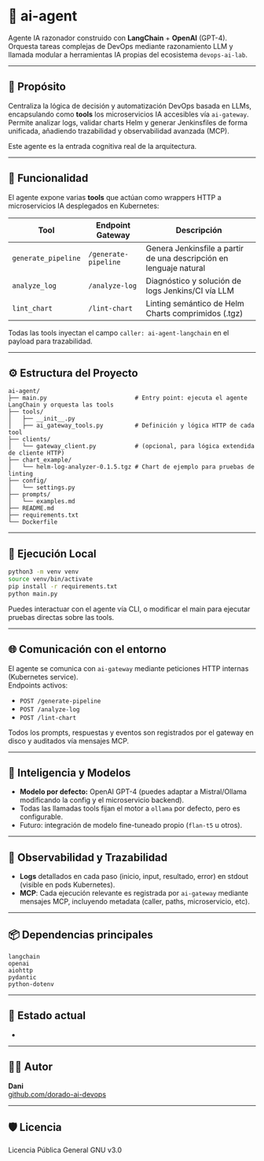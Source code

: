 # 🧠 ai-agent

Agente IA razonador construido con **LangChain** + **OpenAI** (GPT-4).\
Orquesta tareas complejas de DevOps mediante razonamiento LLM y llamada modular a herramientas IA propias del ecosistema `devops-ai-lab`.

---

## 🎯 Propósito

Centraliza la lógica de decisión y automatización DevOps basada en LLMs, encapsulando como **tools** los microservicios IA accesibles vía `ai-gateway`.\
Permite analizar logs, validar charts Helm y generar Jenkinsfiles de forma unificada, añadiendo trazabilidad y observabilidad avanzada (MCP).

Este agente es la entrada cognitiva real de la arquitectura.

---

## 🔧 Funcionalidad

El agente expone varias **tools** que actúan como wrappers HTTP a microservicios IA desplegados en Kubernetes:

| Tool                | Endpoint Gateway     | Descripción                                                        |
| ------------------- | -------------------- | ------------------------------------------------------------------ |
| `generate_pipeline` | `/generate-pipeline` | Genera Jenkinsfile a partir de una descripción en lenguaje natural |
| `analyze_log`       | `/analyze-log`       | Diagnóstico y solución de logs Jenkins/CI vía LLM                  |
| `lint_chart`        | `/lint-chart`        | Linting semántico de Helm Charts comprimidos (.tgz)                |

Todas las tools inyectan el campo `caller: ai-agent-langchain` en el payload para trazabilidad.

---

## ⚙️ Estructura del Proyecto

```
ai-agent/
├── main.py                         # Entry point: ejecuta el agente LangChain y orquesta las tools
├── tools/
│   ├── __init__.py
│   ├── ai_gateway_tools.py         # Definición y lógica HTTP de cada tool
├── clients/
│   └── gateway_client.py           # (opcional, para lógica extendida de cliente HTTP)
├── chart_example/
│   └── helm-log-analyzer-0.1.5.tgz # Chart de ejemplo para pruebas de linting
├── config/
│   └── settings.py
├── prompts/
│   └── examples.md
├── README.md
├── requirements.txt
└── Dockerfile
```

---

## 🚀 Ejecución Local

```bash
python3 -m venv venv
source venv/bin/activate
pip install -r requirements.txt
python main.py
```

Puedes interactuar con el agente vía CLI, o modificar el main para ejecutar pruebas directas sobre las tools.

---

## 🌐 Comunicación con el entorno

El agente se comunica con `ai-gateway` mediante peticiones HTTP internas (Kubernetes service).\
Endpoints activos:

- `POST /generate-pipeline`
- `POST /analyze-log`
- `POST /lint-chart`

Todos los prompts, respuestas y eventos son registrados por el gateway en disco y auditados vía mensajes MCP.

---

## 🧠 Inteligencia y Modelos

- **Modelo por defecto:** OpenAI GPT-4 (puedes adaptar a Mistral/Ollama modificando la config y el microservicio backend).
- Todas las llamadas tools fijan el motor a `ollama` por defecto, pero es configurable.
- Futuro: integración de modelo fine-tuneado propio (`flan-t5` u otros).

---

## 🔎 Observabilidad y Trazabilidad

- **Logs** detallados en cada paso (inicio, input, resultado, error) en stdout (visible en pods Kubernetes).
- **MCP**: Cada ejecución relevante es registrada por `ai-gateway` mediante mensajes MCP, incluyendo metadata (caller, paths, microservicio, etc).

---

## 📦 Dependencias principales

```text
langchain
openai
aiohttp
pydantic
python-dotenv
```

---

## 📌 Estado actual

-

---

## 👨‍💻 Autor

**Dani**\
[github.com/dorado-ai-devops](https://github.com/dorado-ai-devops)

---

## 🛡 Licencia

Licencia Pública General GNU v3.0


